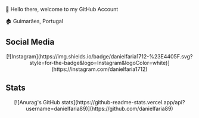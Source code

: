 👋 Hello there, welcome to my GitHub Account

🏠 Guimarães, Portugal

## Social Media
<div style="text-align: center;">
[![Instagram](https://img.shields.io/badge/danielfaria1712-%23E4405F.svg?style=for-the-badge&logo=Instagram&logoColor=white)](https://instagram.com/danielfaria1712)
</div>

## Stats
<div style="text-align: center;">
[![Anurag's GitHub stats](https://github-readme-stats.vercel.app/api?username=danielfaria89)](https://github.com/danielfaria89)
</div>
